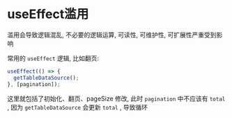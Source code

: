 # useEffect滥用

滥用会导致逻辑混乱, 不必要的逻辑运算, 可读性, 可维护性, 可扩展性严重受到影响

常用的 `useEffect` 逻辑, 比如翻页:

```jsx
useEffect(() => {
  getTableDataSource();
}, [pagination]);
```

这里就包括了初始化、翻页、pageSize 修改, 此时 `pagination` 中不应该有 `total` , 因为 `getTableDataSource` 会更新 `total` , 导致循环